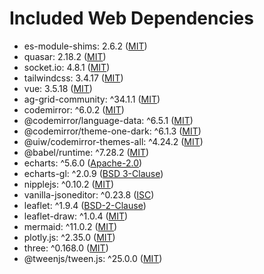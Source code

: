 # Included Web Dependencies

- es-module-shims: 2.6.2 ([MIT](https://opensource.org/licenses/MIT))
- quasar: 2.18.2 ([MIT](https://opensource.org/licenses/MIT))
- socket.io: 4.8.1 ([MIT](https://opensource.org/licenses/MIT))
- tailwindcss: 3.4.17 ([MIT](https://opensource.org/licenses/MIT))
- vue: 3.5.18 ([MIT](https://opensource.org/licenses/MIT))
- ag-grid-community: ^34.1.1 ([MIT](https://opensource.org/licenses/MIT))
- codemirror: ^6.0.2 ([MIT](https://opensource.org/licenses/MIT))
- @codemirror/language-data: ^6.5.1 ([MIT](https://opensource.org/licenses/MIT))
- @codemirror/theme-one-dark: ^6.1.3 ([MIT](https://opensource.org/licenses/MIT))
- @uiw/codemirror-themes-all: ^4.24.2 ([MIT](https://opensource.org/licenses/MIT))
- @babel/runtime: ^7.28.2 ([MIT](https://opensource.org/licenses/MIT))
- echarts: ^5.6.0 ([Apache-2.0](https://opensource.org/licenses/Apache-2.0))
- echarts-gl: ^2.0.9 ([BSD 3-Clause](https://opensource.org/licenses/BSD-3-Clause))
- nipplejs: ^0.10.2 ([MIT](https://opensource.org/licenses/MIT))
- vanilla-jsoneditor: ^0.23.8 ([ISC](https://opensource.org/licenses/ISC))
- leaflet: ^1.9.4 ([BSD-2-Clause](https://opensource.org/licenses/BSD-2-Clause))
- leaflet-draw: ^1.0.4 ([MIT](https://opensource.org/licenses/MIT))
- mermaid: ^11.0.2 ([MIT](https://opensource.org/licenses/MIT))
- plotly.js: ^2.35.0 ([MIT](https://opensource.org/licenses/MIT))
- three: ^0.168.0 ([MIT](https://opensource.org/licenses/MIT))
- @tweenjs/tween.js: ^25.0.0 ([MIT](https://opensource.org/licenses/MIT))
